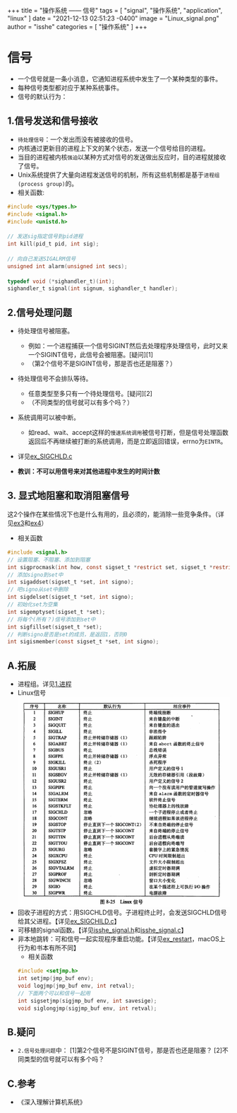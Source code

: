 +++
title = "操作系统 —— 信号"
tags = [ "signal", "操作系统", "application", "linux" ]
date = "2021-12-13 02:51:23 -0400"
image = "Linux_signal.png"
author = "isshe"
categories = [ "操作系统" ]
+++


# 信号
* 一个信号就是一条小消息，它通知进程系统中发生了一个某种类型的事件。
* 每种信号类型都对应于某种系统事件。
* 信号的默认行为：

## 1.信号发送和信号接收
* `待处理信号`：一个发出而没有被接收的信号。
* 内核通过更新目的进程上下文的某个状态，发送一个信号给目的进程。
* 当目的进程被内核`强迫`以某种方式对信号的发送做出反应时，目的进程就接收了信号。
* Unix系统提供了大量向进程发送信号的机制，所有这些机制都是基于`进程组(process group)`的。
* 相关函数:
```c
#include <sys/types.h>
#include <signal.h>
#include <unistd.h>

// 发送sig指定信号到pid进程
int kill(pid_t pid, int sig);

// 向自己发送SIGALRM信号
unsigned int alarm(unsigned int secs);

typedef void (*sighandler_t)(int);
sighandler_t signal(int signum, sighandler_t handler);
```

## 2.信号处理问题
* 待处理信号被阻塞。
  * 例如：一个进程捕获一个信号SIGINT然后去处理程序处理信号，此时又来一个SIGINT信号，此信号会被阻塞。[疑问][1]
  * （第2个信号不是SIGINT信号，那是否也还是阻塞？）
* 待处理信号不会排队等待。
  * 任意类型至多只有一个待处理信号。[疑问][2]
  * （不同类型的信号就可以有多个吗？）
* 系统调用可以被中断。
  * 如read、wait、accept这样的`慢速系统调用`被信号打断，但是信号处理函数返回后不再继续被打断的系统调用，而是立即返回错误，errno为`EINTR`。

* 详见[ex_SIGCHLD.c](Examples/ex_SIGCHLD.c)
* **教训：不可以用信号来对其他进程中发生的时间计数**

## 3. 显式地阻塞和取消阻塞信号
这2个操作在某些情况下也是什么有用的，且必须的，能消除一些竞争条件。（详见[ex3](./Examples/3_ex_procmask_bug.c)和[ex4](Examples/4_ex_procmask_fix_bug.c)）
* 相关函数
```c
#include <signal.h>
// 设置阻塞、不阻塞、添加到阻塞
int sigprocmask(int how, const sigset_t *restrict set, sigset_t *restrict oset);
// 添加signo到set中
int sigaddset(sigset_t *set, int signo);
// 吧signo从set中删除
int sigdelset(sigset_t *set, int signo);
// 初始化set为空集
int sigemptyset(sigset_t *set);
// 将每个(所有？)信号添加到set中
int sigfillset(sigset_t *set);
// 判断signo是否是set的成员，是返回1，否则0
int sigismember(const sigset_t *set, int signo);
```

## A.拓展
* 进程组。详见[1.进程](../../1.进程)
* Linux信号
  ![Linux信号](Linux_signal.png)
* 回收子进程的方式：用SIGCHLD信号。子进程终止时，会发送SIGCHLD信号给其父进程。【详见[ex_SIGCHILD.c](Examples/ex_SIGCHLD.c)】
* 可移植的signal函数。【详见[isshe_signal.h](../../A.lib/isshe_signal.h)和[isshe_signal.c](../../A.lib/isshe_signal.c)】
* 非本地跳转：可和信号一起实现程序重启功能。【详见[ex_restart](Examples/5_ex_restart.c)，macOS上行为和书本有所不同】
    * 相关函数
    ```c
    #include <setjmp.h>
    int setjmp(jmp_buf env);
    void logjmp(jmp_buf env, int retval);
    // 下面两个可以和信号一起用
    int sigsetjmp(sigjmp_buf env, int savesige);
    void siglongjmp(sigjmp_buf env, int retval);
    ```

## B.疑问
* `2.信号处理问题`中：
[1]第2个信号不是SIGINT信号，那是否也还是阻塞？
[2]不同类型的信号就可以有多个吗？

## C.参考
* 《深入理解计算机系统》